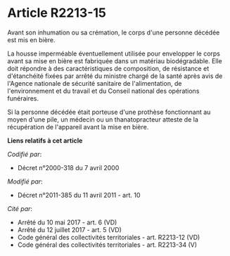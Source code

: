 # Article R2213-15

Avant son inhumation ou sa crémation, le corps d'une personne décédée est mis en bière. 

La housse imperméable éventuellement utilisée pour envelopper le corps avant sa mise en bière est fabriquée dans un matériau
biodégradable. Elle doit répondre à des caractéristiques de composition, de résistance et d'étanchéité fixées par arrêté du
ministre chargé de la santé après avis de l'Agence nationale de sécurité sanitaire de l'alimentation, de l'environnement et
du travail et du Conseil national des opérations funéraires. 

Si la personne décédée était porteuse d'une prothèse fonctionnant au moyen d'une pile, un médecin ou un thanatopracteur
atteste de la récupération de l'appareil avant la mise en bière.

**Liens relatifs à cet article**

_Codifié par_:

  - Décret n°2000-318 du 7 avril 2000

_Modifié par_:

  - Décret n°2011-385 du 11 avril 2011 - art. 10

_Cité par_:

  - Arrêté du 10 mai 2017 - art. 6 (VD)
  - Arrêté du 12 juillet 2017 - art. 5 (VD)
  - Code général des collectivités territoriales - art. R2213-12 (VD)
  - Code général des collectivités territoriales - art. R2213-34 (V)
